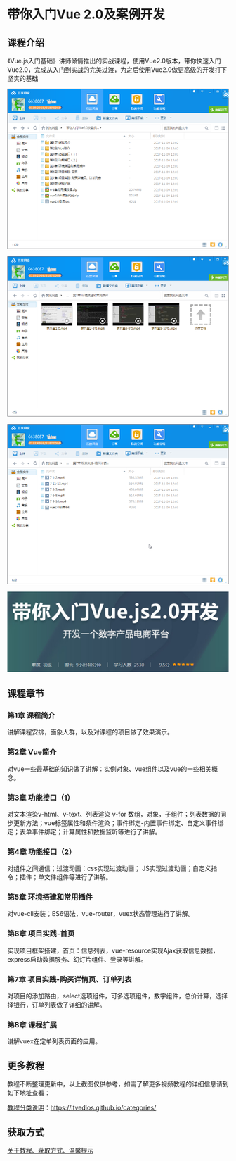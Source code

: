 # 带你入门Vue 2.0及案例开发

## 课程介绍

《Vue.js入门基础》讲师倾情推出的实战课程，使用Vue2.0版本，带你快速入门Vue2.0，完成从入门到实战的完美过渡，为之后使用Vue2.0做更高级的开发打下坚实的基础

![](img/带你入门Vue2.0及案例开发1.png)

<!--more-->

![](img/带你入门Vue2.0及案例开发2.png)

![](img/带你入门Vue2.0及案例开发3.png)

![](img/带你入门Vue2.0及案例开发4.png)

## 课程章节

### 第1章 课程简介

讲解课程安排，面象人群，以及对课程的项目做了效果演示。

### 第2章 Vue简介

对vue一些最基础的知识做了讲解：实例对象、vue组件以及vue的一些相关概念。

### 第3章 功能接口（1）

对文本渲染v-html、v-text、列表渲染 v-for 数组，对象，子组件；列表数据的同步更新方法；vue标签属性和条件渲染；事件绑定-内置事件绑定、自定义事件绑定；表单事件绑定；计算属性和数据监听等进行了讲解。

### 第4章 功能接口（2）

对组件之间通信；过渡动画：css实现过渡动画； JS实现过渡动画；自定义指令；插件；单文件组件等进行了讲解。

### 第5章 环境搭建和常用插件

对vue-cli安装；ES6语法，vue-router，vuex状态管理进行了讲解。

### 第6章 项目实践-首页

实现项目框架搭建，首页：信息列表，vue-resource实现Ajax获取信息数据，express启动数据服务、幻灯片组件、登录等讲解。

### 第7章 项目实践-购买详情页、订单列表

对项目的添加路由，select选项组件，可多选项组件，数字组件，总价计算，选择择银行，订单列表做了详细的讲解。

### 第8章 课程扩展

讲解vuex在定单列表页面的应用。

## 更多教程

教程不断整理更新中，以上截图仅供参考，如需了解更多视频教程的详细信息请到如下地址查看：

[教程分类说明](https://itvedios.github.io/categories/)：<https://itvedios.github.io/categories/>

## 获取方式

[关于教程、获取方式、温馨提示](https://itvedios.github.io/about/)
